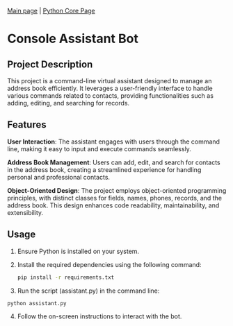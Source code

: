 [Main page](https://github.com/Nikita-devel) | [Python Core Page](https://github.com/Nikita-devel/Python_Core)

# Console Assistant Bot

## Project Description
This project is a command-line virtual assistant designed to manage an address book efficiently. It leverages a user-friendly interface to handle various commands related to contacts, providing functionalities such as adding, editing, and searching for records.

## Features
**User Interaction**: The assistant engages with users through the command line, making it easy to input and execute commands seamlessly.

**Address Book Management**: Users can add, edit, and search for contacts in the address book, creating a streamlined experience for handling personal and professional contacts.

**Object-Oriented Design**: The project employs object-oriented programming principles, with distinct classes for fields, names, phones, records, and the address book. This design enhances code readability, maintainability, and extensibility.

## Usage

1. Ensure Python is installed on your system.
2. Install the required dependencies using the following command:

   ```bash
   pip install -r requirements.txt
   ```
3. Run the script (assistant.py) in the command line:
  
  ```bash
  python assistant.py
  ```
4. Follow the on-screen instructions to interact with the bot.
